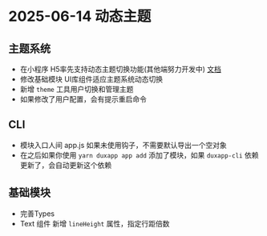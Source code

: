 # 2025-06-14 动态主题

## 主题系统

- 在小程序 H5率先支持动态主题切换功能(其他端努力开发中) [文档](/docs/course/started/theme)
- 修改基础模块 UI库组件适应主题系统动态切换
- 新增 `theme` 工具用户切换和管理主题
- 如果修改了用户配置，会有提示重启命令

## CLI

- 模块入口人间 app.js 如果未使用钩子，不需要默认导出一个空对象
- 在之后如果你使用 `yarn duxapp app add` 添加了模块，如果 `duxapp-cli` 依赖更新了，会自动更新这个依赖

## 基础模块

- 完善Types
- Text 组件 新增 `lineHeight` 属性，指定行距倍数
